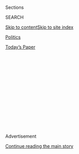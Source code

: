 <div id="app">

<div>

<div>

<div>

<div class="NYTAppHideMasthead css-1q2w90k e1suatyy0">

<div class="section css-ui9rw0 e1suatyy2">

<div class="css-eph4ug er09x8g0">

<div class="css-6n7j50">

</div>

<span class="css-1dv1kvn">Sections</span>

<div class="css-10488qs">

<span class="css-1dv1kvn">SEARCH</span>

</div>

[Skip to content](#site-content)[Skip to site
index](#site-index)

</div>

<div id="masthead-section-label" class="css-1wr3we4 eaxe0e00">

[Politics](https://www.nytimes3xbfgragh.onion/section/politics)

</div>

<div class="css-10698na e1huz5gh0">

</div>

</div>

<div id="masthead-bar-one" class="section hasLinks css-15hmgas e1csuq9d3">

<div class="css-uqyvli e1csuq9d0">

</div>

<div class="css-1uqjmks e1csuq9d1">

</div>

<div class="css-9e9ivx">

[](https://myaccount.nytimes3xbfgragh.onion/auth/login?response_type=cookie&client_id=vi)

</div>

<div class="css-1bvtpon e1csuq9d2">

[Today’s
Paper](https://www.nytimes3xbfgragh.onion/section/todayspaper)

</div>

</div>

</div>

</div>

<div data-aria-hidden="false">

<div id="site-content" data-role="main">

<div>

<div class="css-1aor85t" style="opacity:0.000000001;z-index:-1;visibility:hidden">

<div class="css-1hqnpie">

<div class="css-epjblv">

<span class="css-17xtcya">[Politics](/section/politics)</span><span class="css-x15j1o">|</span><span class="css-fwqvlz">Matt
Gaetz Is a Congressman Liberals Love to Loathe. It’s All Part of the
Plan.</span>

</div>

<div class="css-k008qs">

<div class="css-1iwv8en">

<span class="css-18z7m18"></span>

<div>

</div>

</div>

<span class="css-1n6z4y">https://nyti.ms/2UkFOgw</span>

<div class="css-1705lsu">

<div class="css-4xjgmj">

<div class="css-4skfbu" data-role="toolbar" data-aria-label="Social Media Share buttons, Save button, and Comments Panel with current comment count" data-testid="share-tools">

  - 
  - 
  - 
  - 
    
    <div class="css-6n7j50">
    
    </div>

  - 

</div>

</div>

</div>

</div>

</div>

</div>

<div class="css-13pd83m">

</div>

<div id="top-wrapper" class="css-1sy8kpn">

<div id="top-slug" class="css-l9onyx">

Advertisement

</div>

[Continue reading the main
story](#after-top)

<div class="ad top-wrapper" style="text-align:center;height:100%;display:block;min-height:250px">

<div id="top" class="place-ad" data-position="top" data-size-key="top">

</div>

</div>

<div id="after-top">

</div>

</div>

<div id="sponsor-wrapper" class="css-1hyfx7x">

<div id="sponsor-slug" class="css-19vbshk">

Supported by

</div>

[Continue reading the main
story](#after-sponsor)

<div id="sponsor" class="ad sponsor-wrapper" style="text-align:center;height:100%;display:block">

</div>

<div id="after-sponsor">

</div>

</div>

<div class="css-1vkm6nb ehdk2mb0">

# Matt Gaetz Is a Congressman Liberals Love to Loathe. It’s All Part of the Plan.

</div>

<div class="css-79elbk" data-testid="photoviewer-wrapper">

<div class="css-z3e15g" data-testid="photoviewer-wrapper-hidden">

</div>

<div class="css-1a48zt4 ehw59r15" data-testid="photoviewer-children">

![<span class="css-16f3y1r e13ogyst0" data-aria-hidden="true">Representative
Matt Gaetz of Florida arguing with a protester last year. “Matt feeds
off disruption; it’s just this big adrenaline rush for him,” a political
consultant
said.</span><span class="css-cnj6d5 e1z0qqy90" itemprop="copyrightHolder"><span class="css-1ly73wi e1tej78p0">Credit...</span><span><span>Scott
McIntyre for The New York
Times</span></span></span>](https://static01.graylady3jvrrxbe.onion/images/2019/03/29/us/politics/00dc-Gaetz/merlin_146584254_27b025d7-55bf-40d1-802b-2a53e7443591-articleLarge.jpg?quality=75&auto=webp&disable=upscale)

</div>

</div>

<div class="css-xt80pu e12qa4dv0">

<div class="css-18e8msd">

<div class="css-vp77d3 epjyd6m0">

<div class="css-1baulvz">

By [<span class="css-1baulvz last-byline" itemprop="name">Glenn
Thrush</span>](https://www.nytimes3xbfgragh.onion/by/glenn-thrush)

</div>

</div>

  - March 30,
    2019

  - 
    
    <div class="css-4xjgmj">
    
    <div class="css-d8bdto" data-role="toolbar" data-aria-label="Social Media Share buttons, Save button, and Comments Panel with current comment count" data-testid="share-tools">
    
      - 
      - 
      - 
      - 
        
        <div class="css-6n7j50">
        
        </div>
    
      - 
    
    </div>
    
    </div>

</div>

</div>

<div class="section meteredContent css-1r7ky0e" name="articleBody" itemprop="articleBody">

<div class="css-1fanzo5 StoryBodyCompanionColumn">

<div class="css-53u6y8">

WASHINGTON — Representative Matt Gaetz of Florida came to Washington in
2017 with a reputation for bipartisan deal-cutting in the State
Legislature — then spent a year idling behind the slow-moving minivans
in the House Republican Conference like a Mustang stuck in traffic.

So he decided to go the full Trump. With a near-constant presence on the
president’s favorite network and a penchant for own-the-libs
outrageousness, Mr. Gaetz has, in short order, become the lawmaker
Democrats love to loathe. It is all part of the plan.

“In a world where the body politic has the attention span at times of a
goldfish, yep, you’ve got to have the ability to reinvent yourself in
this game many times,” said Mr. Gaetz, who in his second term
representing Florida’s western Panhandle has emerged as one of President
Trump’s fiercest and most frequent defenders on Fox News, CNN and MSNBC.

*“*I did one cable news hit during my first 10 months in Congress,” he
said during an interview in his Capitol Hill office last week. “Yeah.
And now it’s only a couple of years later and The New York Times is
sitting in my office asking me about my life. The only thing that’s
changed is a little bit of time and a whole hell of a lot of cable.”

</div>

</div>

<div class="css-1fanzo5 StoryBodyCompanionColumn">

<div class="css-53u6y8">

Many Republicans in Congress stick close to Mr. Trump’s feed-the-base
strategy, but few are more naturally inclined to adopt the president’s
brass-knuckles brand of politics than Mr. Gaetz, 36, the ambitious son
of a former Florida State Senate president, Don Gaetz.

“Matt feeds off disruption; it’s just this big adrenaline rush for him,”
said Christian Ulvert, a Miami-based Democratic political consultant who
met Mr. Gaetz at Florida State University in the early 2000s. “But it
puts a ceiling on him, because it wears thin after a while, and it puts
so many people off.”

Steve Schale, a friend of Mr. Gaetz from Tallahassee who ran Barack
Obama’s 2008 campaign in Florida, said he viewed it essentially as a
game and “is adjusting as the rules shift.”

There are not too many rules these days. Early last year, Mr. Gaetz
brought Chuck Johnson, a right-wing activist who has questioned whether
six million Jews really died in the Holocaust, to the State of the Union
address. (This year Mr. Gaetz denounced anti-Semitism on the House
floor.)

He tried to expel two fathers who lost children to a gunman at Marjory
Stoneman Douglas High School from a hearing after they stood up to
object to his claim that a wall on the Mexican border would save more
lives than gun control.

</div>

</div>

<div class="css-1fanzo5 StoryBodyCompanionColumn">

<div class="css-53u6y8">

He has feuded with Rick Scott, the newly elected senator and former
Republican governor of Florida, over Mr. Scott’s frosty relationship
with his successor, Ron DeSantis, and Mr. Scott’s decision to block the
elder Mr. Gaetz from garnering a plum university presidency.

A month ago, on the eve of testimony by Mr. Trump’s former personal
lawyer, Michael D. Cohen, he dashed off a Twitter post that brought him
his biggest headlines and accusations of witness intimidation. “Hey
@MichaelCohen212,” he wrote. “Do your wife & father-in-law know about
your girlfriends? Maybe tonight would be a good time for that chat. I
wonder if she’ll remain faithful when you’re in prison. She’s about to
learn a lot…”

Mr. Cohen’s lawyer, Lanny J. Davis, said Mr. Gaetz had peddled
“despicable lies and personal smears.” Mr. Scott called it
“disgusting.” The Florida Bar opened an investigation, still
continuing, into whether the tweet should affect his ability to practice
law in the state.

He deleted it and issued a follow-up claiming that “it was NOT my intent
to threaten.” The president loved it, and Mr. Gaetz has been less than
contrite about the incident with Mr. Trump, according to an
administration official who spoke to the president recently.

</div>

</div>

<div class="css-79elbk" data-testid="photoviewer-wrapper">

<div class="css-z3e15g" data-testid="photoviewer-wrapper-hidden">

</div>

<div class="css-1a48zt4 ehw59r15" data-testid="photoviewer-children">

![<span class="css-16f3y1r e13ogyst0" data-aria-hidden="true">Mr. Gaetz
has turned up the volume on his defenses of President Trump, in part, he
said, to gain more sway with the White House on local
issues.</span><span class="css-cnj6d5 e1z0qqy90" itemprop="copyrightHolder"><span class="css-1ly73wi e1tej78p0">Credit...</span><span>Erin
Schaff for The New York
Times</span></span>](https://static01.graylady3jvrrxbe.onion/images/2019/03/29/us/politics/00dc-Gaetz-02/merlin_148420368_1e673e75-7614-474e-ad47-8eedcbaa6d5a-articleLarge.jpg?quality=75&auto=webp&disable=upscale)

</div>

</div>

<div class="css-1fanzo5 StoryBodyCompanionColumn">

<div class="css-53u6y8">

“I wanted to cast him in a bad light,” Mr. Gaetz said of Mr. Cohen.

But Mr. Gaetz is quick to say he is no one-dimensional Trump wingman.

“I’m on the pro-science side of the Republican Party,” he added. “I
mean, like, marijuana can help people live better lives as medicine, the
earth is warming and nobody chooses to be gay.”

</div>

</div>

<div class="css-1fanzo5 StoryBodyCompanionColumn">

<div class="css-53u6y8">

Indeed, Mr. Gaetz — known as Baby Gaetz in Tallahassee to differentiate
him from his more powerful father — made his reputation back home as a
serious, if combative, legislator who played an instrumental role
helping Mr. Scott, then the governor, kill efforts to expand Medicaid
under the Affordable Care Act.

He also joined with Democratic lawmakers to push marijuana legalization,
and he persuaded his father in 2015 to join Democrats to pass a law that
removed Florida’s ban on adoptions by same-sex couples. He initially
supported Jeb Bush, the former Florida governor, for president in 2016
before jumping over to Mr. Trump. His father was a Bush supporter, and
his younger sister worked on the Bush campaign as a video producer.

Mr. Gaetz is also a passionate champion of animal rights. On the day of
the Cohen tweet, he sent text messages to offer condolences to Mr.
Schale after his dog died. When he served in the Florida House, he
pushed to end greyhound racing.

“Matt has played both the hero and the villain,” said Ryan Wiggins, a
Republican political consultant who worked on his first congressional
campaign. “I suspect he probably enjoys the reactions he gets when he
makes people’s heads explode on the national stage.”

With a promontory chin and crooked grin, Mr. Gaetz cultivates an air of
genial menace, like a netherworld Jay Leno. His email handle in college
was Gaetzofhell, a classmate recalled.

His transition to Washington was bumpy. In early 2017, at a lunch for
the incoming freshman class at the Capitol, he complained to table mates
about how tough it was to be a backbencher and railed, in four-letter
fashion, against the House Freedom Caucus — now his allies — for being
“a bunch of obstructionists,” according to a person sitting nearby.

“I would end my days exhausted,” Mr. Gaetz recalled. “I was unable to
rationalize what I had done to make progress. If you can’t impact an
outcome in this town you are an extra in the movie, and I do not want to
do that.”

</div>

</div>

<div class="css-1fanzo5 StoryBodyCompanionColumn">

<div class="css-53u6y8">

He started tracking his Fox News appearances more carefully, and turned
up the volume on his defenses of Mr. Trump, in part, he said, to gain
more sway with the White House on local issues. He said he has used his
private access to the president to help block drilling off the Gulf
Coast — even if Mr. Trump just wants to critique his television
appearances and mock his fashion choices.

“What are the things you can do to impact an outcome?” he asked. “Well,
the most valuable real estate in the world lies between the president’s
ears. And if I can be a good friend and ally and influencer in calling
to the president, then I can impact outcomes without having to be a
whore for special interests.”

He threw himself into the governor’s campaign of Mr. DeSantis in 2018,
and sees Mr. DeSantis as the key to his post-Trump political fortunes.

The day after Mr. DeSantis was elected, Mr. Gaetz reached out to the
governor-elect’s team and asked if there was any way Ashley Moody, the
new state attorney general, could be persuaded to take another job — to
clear the way for his appointment, according to two Republican
operatives.

No way, he was told.

He is also open, friends said, to another bank-shot DeSantis
appointment. If Kansas Republicans sell Secretary of State Mike Pompeo
on a run for then Senate next year and if Mr. Trump then nominates
Senator Marco Rubio, Republican of Florida, to replace Mr. Pompeo, maybe
Mr. DeSantis would pick him to fill out Mr. Rubio’s term.

When asked about that possibility, Mr. Gaetz grinned and said, “Marco
would be a historic pick” for the cabinet job.

</div>

</div>

</div>

<div>

</div>

<div>

</div>

<div>

</div>

<div>

<div id="bottom-wrapper" class="css-1ede5it">

<div id="bottom-slug" class="css-l9onyx">

Advertisement

</div>

[Continue reading the main
story](#after-bottom)

<div id="bottom" class="ad bottom-wrapper" style="text-align:center;height:100%;display:block;min-height:90px">

</div>

<div id="after-bottom">

</div>

</div>

</div>

</div>

</div>

## Site Index

<div>

</div>

## Site Information Navigation

  - [© <span>2020</span> <span>The New York Times
    Company</span>](https://help.nytimes3xbfgragh.onion/hc/en-us/articles/115014792127-Copyright-notice)

<!-- end list -->

  - [NYTCo](https://www.nytco.com/)
  - [Contact
    Us](https://help.nytimes3xbfgragh.onion/hc/en-us/articles/115015385887-Contact-Us)
  - [Work with us](https://www.nytco.com/careers/)
  - [Advertise](https://nytmediakit.com/)
  - [T Brand Studio](http://www.tbrandstudio.com/)
  - [Your Ad
    Choices](https://www.nytimes3xbfgragh.onion/privacy/cookie-policy#how-do-i-manage-trackers)
  - [Privacy](https://www.nytimes3xbfgragh.onion/privacy)
  - [Terms of
    Service](https://help.nytimes3xbfgragh.onion/hc/en-us/articles/115014893428-Terms-of-service)
  - [Terms of
    Sale](https://help.nytimes3xbfgragh.onion/hc/en-us/articles/115014893968-Terms-of-sale)
  - [Site
    Map](https://spiderbites.nytimes3xbfgragh.onion)
  - [Help](https://help.nytimes3xbfgragh.onion/hc/en-us)
  - [Subscriptions](https://www.nytimes3xbfgragh.onion/subscription?campaignId=37WXW)

</div>

</div>

</div>

</div>
